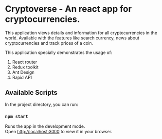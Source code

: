 # Cryptoverse - An react app for cryptocurrencies.

This application views details and information for all cryptocurrencies in the world. Available with the features like search currency, news about cryptocurrencies and track prices of a coin.

This application specially demonstrates the usage of:

1. React router
2. Redux toolkit
3. Ant Design
4. Rapid API

## Available Scripts

In the project directory, you can run:

### `npm start`

Runs the app in the development mode.\
Open [http://localhost:3000](http://localhost:3000) to view it in your browser.
